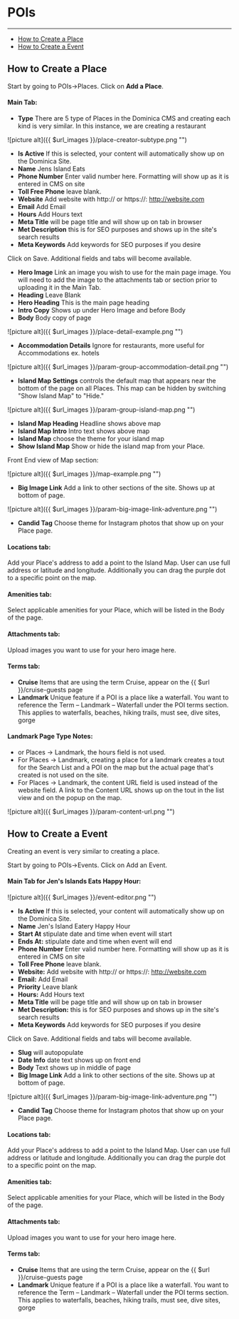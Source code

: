 # POIs

---

- [How to Create a Place](#section-1)
- [How to Create a Event](#section-2)

<a name="section-1"></a>
## How to Create a Place

Start by going to POIs→Places. Click on **Add a Place​​**.

#### Main Tab:

* **Type** ​​There are 5 type of Places in the Dominica CMS and creating each kind is very similar. In
this instance, we are creating a restaurant

![picture alt]({{ $url_images }}/place-creator-subtype.png "")

* **Is Active** ​​If this is selected, your content will automatically show up on the Dominica Site.
* **Name** ​​Jens Island Eats
* **Phone Number**​​ Enter valid number here. Formatting will show up as it is entered in CMS on site
* **Toll Free Phone**​​ leave blank.
* **Website**​​ Add website with http:// or https://:​ ​http://website.com
* **Email** Add Email
* **Hours** Add Hours text
* **Meta Title** will be page title and will show up on tab in browser
* **Met Description** this is for SEO purposes and shows up in the site's search results
* **Meta Keywords​​** Add keywords for SEO purposes if you desire

Click on Save. Additional fields and tabs will become available.

* **Hero Image**​​ Link an image you wish to use for the main page image. You will need to add the image to the attachments tab or section prior to uploading it in the Main Tab.
* **Heading**​​ Leave Blank
* **Hero Heading**​​ This is the main page heading
* **Intro Copy**​​ Shows up under Hero Image and before Body
* **Body**​​ Body copy of page

![picture alt]({{ $url_images }}/place-detail-example.png "")

* **Accommodation Details** Ignore for restaurants, more useful for Accommodations ex. hotels

![picture alt]({{ $url_images }}/param-group-accommodation-detail.png "")

* **Island Map Settings** controls the default map that appears near the bottom of the page on all Places. This map can be hidden by switching "Show Island Map" to "Hide."

![picture alt]({{ $url_images }}/param-group-island-map.png "")

* **Island Map Heading** Headline shows above map
* **Island Map Intro** Intro text shows above map
* **Island Map** choose the theme for your island map
* **Show Island Map** Show or hide the island map from your Place.

Front End view of Map section:

![picture alt]({{ $url_images }}/map-example.png "")

* **Big Image Link** Add a link to other sections of the site. Shows up at bottom of page.

![picture alt]({{ $url_images }}/param-big-image-link-adventure.png "")

* **Candid Tag** Choose theme for Instagram photos that show up on your Place page.

#### Locations tab:

Add your Place's address to add a point to the Island Map. User can use full address or latitude
and longitude. Additionally you can drag the purple dot to a specific point on the map. 

#### Amenities tab:

Select applicable amenities for your Place, which will be listed in the Body of the page.

#### Attachments tab:

Upload images you want to use for your hero image here.

#### Terms tab:

* **Cruise** Items that are using the term Cruise, appear on the {{ $url }}/cruise-guests​ page
* **Landmark** Unique feature if a POI is a place like a waterfall. You want to reference the Term –
Landmark – Waterfall under the POI terms section. This applies to waterfalls, beaches, hiking trails, must see, dive sites, gorge

#### Landmark Page Type Notes:

* or Places → Landmark, the hours field is not used.
* For Places → Landmark, creating a place for a landmark creates a tout for the Search List and a
POI on the map but the actual page that's created is not used on the site.
* For Places → Landmark, the content URL field is used instead of the website field. A link to the
Content URL shows up on the tout in the list view and on the popup on the map.

![picture alt]({{ $url_images }}/param-content-url.png "")

<a name="section-2"></a>
## How to Create a Event

Creating an event is very similar to creating a place. 

Start by going to POIs→Events. Click on ​Add an Event​​. 

#### Main Tab for Jen's Islands Eats Happy Hour:

![picture alt]({{ $url_images }}/event-editor.png "")

* **Is Active** ​​If this is selected, your content will automatically show up on the Dominica Site.
* **Name** ​​Jen's Island Eatery Happy Hour
* **Start At**​​ stipulate date and time when event will start
* **Ends At:​​** stipulate date and time when event will end
* **Phone Number**​​ Enter valid number here. Formatting will show up as it is entered in CMS on site
* **Toll Free Phone**​​ leave blank.
* **Website:​​** Add website with http:// or https://:​ ​http://website.com
* **Email:​​** Add Email
* **Priority**​​ Leave blank
* **Hours:​​** Add Hours text
* **Meta Title**​​ will be page title and will show up on tab in browser
* **Met Description:​**​ this is for SEO purposes and shows up in the site's search results
* **Meta Keywords​​** Add keywords for SEO purposes if you desire

Click on Save. Additional fields and tabs will become available.

* **Slug​**​ will autopopulate
* **Date Info** date text shows up on front end
* **Body** Text shows up in middle of page
* **Big Image Link** Add a link to other sections of the site. Shows up at bottom of page.

![picture alt]({{ $url_images }}/param-big-image-link-adventure.png "")

* **Candid Tag** Choose theme for Instagram photos that show up on your Place page.

#### Locations tab:

Add your Place's address to add a point to the Island Map. User can use full address or latitude
and longitude. Additionally you can drag the purple dot to a specific point on the map. 

#### Amenities tab:

Select applicable amenities for your Place, which will be listed in the Body of the page.

#### Attachments tab:

Upload images you want to use for your hero image here.

#### Terms tab: 

* **Cruise** Items that are using the term Cruise, appear on the {{ $url }}/cruise-guests​ page
* **Landmark** Unique feature if a POI is a place like a waterfall. You want to reference the Term –
Landmark – Waterfall under the POI terms section. This applies to waterfalls, beaches, hiking trails, must see, dive sites, gorge